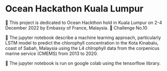 # Ocean Hackathon Kuala Lumpur


👋 This project is dedicated to Ocean Hackthon hold in Kuala Lumpur on 2-4 December 2022 by Embassy of France, Malaysia.
👋 Challenge No.10 


💁 The jupyter notebook describe a machine learning approach, particularly LSTM model to predict the chlorophyll concentration in the Kota Kinabalu, coast of Sabah, Malaysia using the L4 chlrophyll data from the corpenicus marine service (CMEMS) from 2013 to 2020.


💁 The jupyter notebook is run on google colab using the tensorflow library. 

